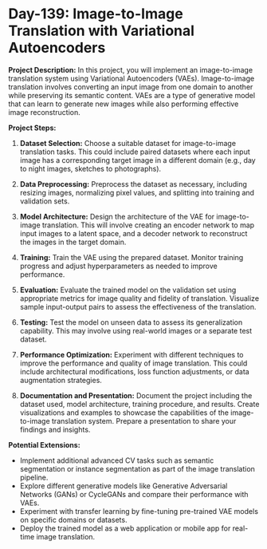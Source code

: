

# **Day-139: Image-to-Image Translation with Variational Autoencoders**

**Project Description:**
In this project, you will implement an image-to-image translation system using Variational Autoencoders (VAEs). Image-to-image translation involves converting an input image from one domain to another while preserving its semantic content. VAEs are a type of generative model that can learn to generate new images while also performing effective image reconstruction.

**Project Steps:**

1. **Dataset Selection:** Choose a suitable dataset for image-to-image translation tasks. This could include paired datasets where each input image has a corresponding target image in a different domain (e.g., day to night images, sketches to photographs).

2. **Data Preprocessing:** Preprocess the dataset as necessary, including resizing images, normalizing pixel values, and splitting into training and validation sets.

3. **Model Architecture:** Design the architecture of the VAE for image-to-image translation. This will involve creating an encoder network to map input images to a latent space, and a decoder network to reconstruct the images in the target domain.

4. **Training:** Train the VAE using the prepared dataset. Monitor training progress and adjust hyperparameters as needed to improve performance.

5. **Evaluation:** Evaluate the trained model on the validation set using appropriate metrics for image quality and fidelity of translation. Visualize sample input-output pairs to assess the effectiveness of the translation.

6. **Testing:** Test the model on unseen data to assess its generalization capability. This may involve using real-world images or a separate test dataset.

7. **Performance Optimization:** Experiment with different techniques to improve the performance and quality of image translation. This could include architectural modifications, loss function adjustments, or data augmentation strategies.

8. **Documentation and Presentation:** Document the project including the dataset used, model architecture, training procedure, and results. Create visualizations and examples to showcase the capabilities of the image-to-image translation system. Prepare a presentation to share your findings and insights.

**Potential Extensions:**

- Implement additional advanced CV tasks such as semantic segmentation or instance segmentation as part of the image translation pipeline.
- Explore different generative models like Generative Adversarial Networks (GANs) or CycleGANs and compare their performance with VAEs.
- Experiment with transfer learning by fine-tuning pre-trained VAE models on specific domains or datasets.
- Deploy the trained model as a web application or mobile app for real-time image translation.

